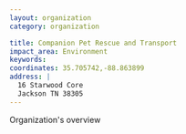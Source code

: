 ```yaml
---
layout: organization
category: organization

title: Companion Pet Rescue and Transport
impact_area: Environment
keywords: 
coordinates: 35.705742,-88.863899
address: |
  16 Starwood Core
  Jackson TN 38305
---
```

Organization's overview
